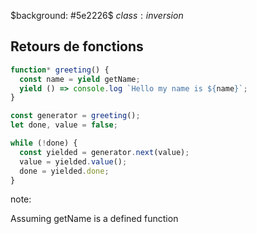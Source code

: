 $background: #5e2226$
$class:inversion$

## Retours de fonctions

```js
function* greeting() {
  const name = yield getName;
  yield () => console.log `Hello my name is ${name}`;
}
```

```js
const generator = greeting();
let done, value = false;

while (!done) {
  const yielded = generator.next(value);
  value = yielded.value();
  done = yielded.done;
}
```

note:

Assuming getName is a defined function
